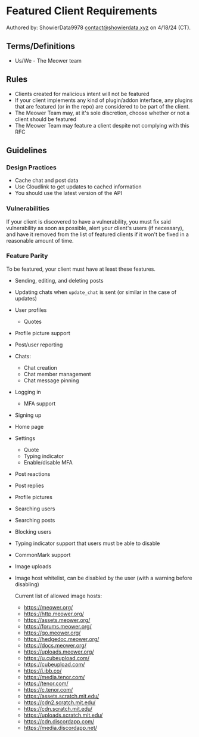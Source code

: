 # Featured Client Requirements
Authored by: ShowierData9978 <contact@showierdata.xyz> on 4/18/24 (CT).

## Terms/Definitions

- Us/We - The Meower team

## Rules
- Clients created for malicious intent will not be featured
- If your client implements any kind of plugin/addon interface, any plugins that are featured (or in the repo) are considered to be part of the client.
- The Meower Team may, at it's sole discretion, choose whether or not a client should be featured
- The Meower Team may feature a client despite not complying with this RFC

## Guidelines

### Design Practices

- Cache chat and post data
- Use Cloudlink to get updates to cached information
- You should use the latest version of the API

### Vulnerabilities

If your client is discovered to have a vulnerability, you must fix said vulnerability as soon as possible, alert your client's users (if necessary), and have it removed from the list of featured clients if it won't be fixed in a reasonable amount of time.


### Feature Parity
To be featured, your client must have at least these features. 

- Sending, editing, and deleting posts
- Updating chats when `update_chat` is sent (or similar in the case of updates) 
- User profiles
	- Quotes
- Profile picture support
- Post/user reporting
- Chats:
    - Chat creation
    - Chat member management
    - Chat message pinning
- Logging in
    - MFA support
- Signing up
- Home page
- Settings
    - Quote
    - Typing indicator
    - Enable/disable MFA

- Post reactions
- Post replies
- Profile pictures
- Searching users
- Searching posts
- Blocking users
- Typing indicator support that users must be able to disable
- CommonMark support 
- Image uploads
- Image host whitelist, can be disabled by the user (with a warning before disabling)
    
    Current list of allowed image hosts:
    - https://meower.org/
    - https://http.meower.org/
    - https://assets.meower.org/
    - https://forums.meower.org/
    - https://go.meower.org/  
    - https://hedgedoc.meower.org/
    - https://docs.meower.org/
    - https://uploads.meower.org/ 
    - https://u.cubeupload.com/
    - https://cubeupload.com/
    - https://i.ibb.co/
    - https://media.tenor.com/
    - https://tenor.com/
    - https://c.tenor.com/
    - https://assets.scratch.mit.edu/
    - https://cdn2.scratch.mit.edu/
    - https://cdn.scratch.mit.edu/
    - https://uploads.scratch.mit.edu/
    - https://cdn.discordapp.com/
    - https://media.discordapp.net/
